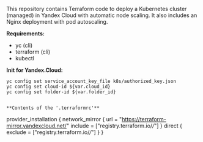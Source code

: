 This repository contains Terraform code to deploy a Kubernetes cluster (managed) in Yandex Cloud with automatic node scaling. It also includes an Nginx deployment with pod autoscaling.

**Requirements:**
- yc (cli)
- terraform (cli)
- kubectl


**Init for Yandex.Cloud:**
```
yc config set service_account_key_file k8s/authorized_key.json
yc config set cloud-id ${var.cloud_id}
yc config set folder-id ${var.folder_id}


**Contents of the '.terraformrc'**
```
provider_installation {
  network_mirror {
    url = "https://terraform-mirror.yandexcloud.net/"
    include = ["registry.terraform.io/*/*"]
  }
  direct {
    exclude = ["registry.terraform.io/*/*"]
  }
}
```
